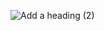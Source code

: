 ![Add a heading (2)](https://github.com/BiniTobi/ethiopay/assets/98336375/59516ac5-634b-4497-aa69-d761baf7c229)
